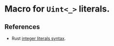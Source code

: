 # Macro for `Uint<_>` literals.


## References

* Rust [integer literals syntax](https://doc.rust-lang.org/stable/reference/tokens.html#integer-literals).
